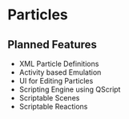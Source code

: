 Particles
=========

Planned Features
----------------
- XML Particle Definitions
- Activity based Emulation
- UI for Editing Particles
- Scripting Engine using QScript
- Scriptable Scenes
- Scriptable Reactions

